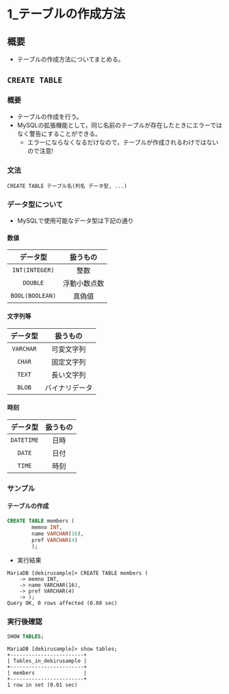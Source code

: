 1\_テーブルの作成方法
===

## 概要

- テーブルの作成方法についてまとめる。

## `CREATE TABLE`

### 概要

- テーブルの作成を行う。
- MySQLの拡張機能として，同じ名前のテーブルが存在したときにエラーではなく警告にすることができる。
  - エラーにならなくなるだけなので，テーブルが作成されるわけではないので注意!

### 文法

`CREATE TABLE テーブル名(列名 データ型, ...)`

### データ型について

- MySQLで使用可能なデータ型は下記の通り

#### 数値

|データ型       |扱うもの      |
|:-------------:|:------------:|
|`INT(INTEGER)` |整数          |
|`DOUBLE`       |浮動小数点数  |
|`BOOL(BOOLEAN)`|真偽値        |

#### 文字列等

|データ型       |扱うもの      |
|:-------------:|:------------:|
|`VARCHAR`      |可変文字列    |
|`CHAR`         |固定文字列    |
|`TEXT`         |長い文字列    |
|`BLOB`         |バイナリデータ|

#### 時刻

|データ型       |扱うもの    |
|:-------------:|:----------:|
|`DATETIME`     |日時        |
|`DATE`         |日付        |
|`TIME`         |時刻        |

### サンプル

#### テーブルの作成

```SQL
CREATE TABLE members (
		memno INT,
		name VARCHAR(16),
		pref VARCHAR(4)
		);
```

- 実行結果

```
MariaDB [dekirusample]> CREATE TABLE members (
    -> memno INT,
    -> name VARCHAR(16),
    -> pref VARCHAR(4)
    -> );
Query OK, 0 rows affected (0.08 sec)
```

### 実行後確認

```SQL
SHOW TABLES;
```

```
MariaDB [dekirusample]> show tables;
+------------------------+
| Tables_in_dekirusample |
+------------------------+
| members                |
+------------------------+
1 row in set (0.01 sec)
```
